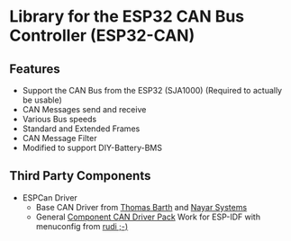 # Library for the ESP32 CAN Bus Controller (ESP32-CAN)

## Features

* Support the CAN Bus from the ESP32 (SJA1000) (Required to actually be usable)
* CAN Messages send and receive 
* Various Bus speeds
* Standard and Extended Frames
* CAN Message Filter
* Modified to support DIY-Battery-BMS


## Third Party Components

- ESPCan Driver 
  - Base CAN Driver from [Thomas Barth](https://github.com/ThomasBarth/ESP32-CAN-Driver) and [Nayar Systems](https://github.com/nayarsystems/ESP32-CAN-Driver)
  - General [Component CAN Driver Pack](https://github.com/ESP32DE/ESP32-CAN-Driver/tree/Component_CAN_Driver_Pack) Work for ESP-IDF with menuconfig from [rudi ;-)](http://esp32.de)
